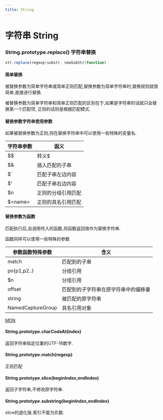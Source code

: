 ```yaml
---
title: String
---
```


# 字符串 String

### String.prototype.replace() 字符串替换

```javascript
str.replace(regexp|substr, newSubStr|function)
```

#### 简单替换

被替换参数为简单字符串或简单正则匹配,替换参数为简单字符串时,替换规则就很简单,直接进行替换.

被替换参数为简单字符串和简单正则匹配的区别在于,如果是字符串的话就只会替换第一个匹配项,
正则的话则是根据匹配模式.

#### 替换参数字符串使用参数

如果被替换参数为正则,则在替换字符串中可以使用一些特殊的变量名.

字符串参数|函义
---|---
$$| 转义$
$&|插入匹配的子串
$`|匹配子串左边内容
$'|匹配子串右边内容
$n|正则的分组引用匹配
$&lt;name&gt;|正则的具名引用匹配

#### 替换参数为函数

匹配执行后,会调用传入的函数,将函数返回值作为替换字符串.

函数同样可以使用一些特殊的参数

参数函数特殊参数|含义
---|---
match|匹配到的子串
pn(p1,p2..)|分组引用
$n|分组引用
offset|匹配到的子字符串在原字符串中的偏移量
string|被匹配的原字符串
NamedCaptureGroup|具名引用对象

[MDN](https://developer.mozilla.org/zh-CN/docs/Web/JavaScript/Reference/Global_Objects/String/replace#使用字符串作为参数)

#### String.prototype.charCodeAt(index)

返回字符串指定位置的UTF-16数字.

#### String.prototype.match(regexp)

正则匹配

#### String.prototype.slice(beginIndex,endIndex)

返回子字符串,不修改原字符串.

#### String.prototype.substring(beginIndex,endIndex)

slice的退化版.索引不能为负数.

